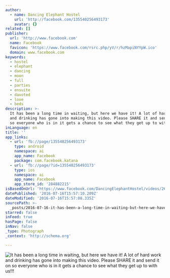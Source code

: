 ```yaml
---
author:
  - name: Dancing Elephant Hostel
    url: 'http://facebook.com/135540256493173'
    avatar: {}
related: []
publisher:
  url: 'http://www.facebook.com'
  name: Facebook
  favicon: 'https://www.facebook.com/rsrc.php/yV/r/hzMapiNYYpW.ico'
  domain: www.facebook.com
keywords:
  - hostel
  - elephant
  - dancing
  - moon
  - full
  - parties
  - ensuite
  - davoted
  - love
  - beds
description: >-
  It has been a long time in waiting, but here we have it! A lot of hard work
  and drinking has gone into making this video. Please SHARE it and send it on
  so everyone who is in it gets a chance to see what they get up to with us!!!
inLanguage: en
title: ''
app_links:
  - url: 'fb://page/135540256493173'
    type: android
    namespace: ai
    app_name: Facebook
    package: com.facebook.katana
  - url: 'fb://page/?id=135540256493173'
    type: ios
    namespace: ai
    app_name: Facebook
    app_store_id: '284882215'
isBasedOnUrl: 'https://www.facebook.com/DancingElephantHostel/videos/2696223880424785/'
datePublished: '2016-07-16T15:57:10.209Z'
dateModified: '2016-07-16T15:57:08.335Z'
sourcePath: >-
  _posts/2016-07-16-it-has-been-a-long-time-in-waiting-but-here-we-have-it-a-l.md
starred: false
inFeed: true
hasPage: false
inNav: false
_type: Photograph
_context: 'http://schema.org'

---
```

![It has been a long time in waiting, but here we have it! A lot of hard work and drinking has gone into making this video. Please SHARE it and send it on so everyone who is in it gets a chance to see what they get up to with us!!!](https://scontent.xx.fbcdn.net/v/t15.0-10/p128x128/12322993_2696229990424174_722994322_n.jpg?oh=fae2a66a824c62ad47903ab88cca176f&oe=582BD287)